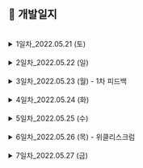 ## 📖 개발일지
</br>
<details>
<summary>1일차_2022.05.21 (토)</summary>
<div markdown="1">
	
```
1. 기획서 작성

2. 회원가입, 로그인 UI 구현
	- 로그인 홈 화면 (100%)
	
	- 로그인 입력 화면 (80%)
		- 이메일, 비밀번호 입력하지 않으면 버튼 비활성화
	
	- 회원가입 이메일, 비밀번호 입력 화면 (80%)
		- 이메일 인증, 비밀번호 2번 입력하지 않으면 버튼 비활성화, 비밀번호 같은지 체크
	
  	- 프로필, 닉네임 입력 화면 (70%)
	  	- 닉네임 글자 수 체크
```
<img width="200" src="./image/1-1.png"> <img width="200" src="./image/1-2.png"> <img width="200" src="./image/1-3.png"> <img width="200" src="./image/1-4.png">
</div>
</details>

</br>
<details>
<summary>2일차_2022.05.22 (일)</summary>
<div markdown="1">

```
1. 구현한 기능
	- 카카오 로그인 구현 (100%)
	
	- TabBar 구현 (100%)
	
	- NavigationItem Custom 구현 (100%)
	
	- 맛집찾기 (100%)
		- 자동 스크롤 배너 CollectionView로 구현 
		- 식당 리스트 CollectionView로 구현 
	
2. 발생한 이슈
	- NavigationItem의 label을 줄바꿈하고, 폰트크기 다르게 구현해야함  
		- AttributedString을 사용하여 해결 (https://zeddios.tistory.com/300)

	- 맛집찾기탭에서 자동배너 뷰, 정렬,필터 뷰, 식당리스트 뷰 모두 한 스크롤안에 넣게 구현해야함  
		- CollectionView의 섹션을 3개로 잡고 각각 섹션으로 셀을 넣어줌
		- 자동배너뷰 셀안에는 CollectionView를 넣어 CollectionView안에 CollectionView로 구현 (https://youbidan-project.tistory.com/104)
	
```
<img width="200" src="./image/2-1.png"> <img width="200" src="./image/2-2.png"> 
</div>
</details>

</br>

<details>
<summary>3일차_2022.05.23 (월) - 1차 피드백</summary>
<div markdown="1">

```
1. 구현한 기능
	- 회원가입 UI (100%)
		- 텍스트필드 경고 기능 
		- 프로필 사진 설정 
	
	- 회원가입 API (100%)
	
	- 이메일 중복확인 API (100%)

2. 발생한 이슈
	- textField bottomLine이 경고창을 뜰 때 새로 그리는데 겹쳐서 그려짐  
		- self.layer.sublayers = nil 코드 추가  
	 	- 다시 그릴 때, `subLayers` 다 지우고 그림

	- 회원 가입 API
		- Response가 null로 옴 
			- 헤더에 Content-Type속성을 multipart/form-data로 넣어 해결
		- 프로필사진이 전달이 안됨 
			- jpegData(compressionQuality: 0.1)에서 compressionQuality을 1에서 0.1로 바꿔 해결

3. 기획서 변동사항
	- 이메일/비밀번호 입력 뷰, 프로필/닉네임 뷰 따로 있어서 이메일 중복확인 API 추가

4. 1차 피드백
	- 생산성 나쁘지 않음, 퍼블리싱 좋음
	- 탭바 위에 따라 오는 주황색바 구현하면 좋을 것 같음
	- 2차 피드백까지 탭바에 있는 5개 뷰 모두 구현해야 함
	- 최종적으로 최소 18~20개의 API 다뤄봐야 함
```
<img width="200" src="./image/3-1.png"> <img width="200" src="./image/3-2.png"> 	

</div>
</details>

</br>
<details>
<summary>4일차_2022.05.24 (화)</summary>
<div markdown="1">

```
1. 구현한 기능
	- 내정보 탭 UI (100%)
	- 로그인 API (100%)
	- 카카오 로그인 API (100%)

2. 발생한 이슈
	- 로그인 API 통신이 안됨
		- POST인데 명세서엔 GET으로 적혀있었음 -> 서버 개발자분께 질문해서 해결
	
	- 내정보의 타임라인 셀만 모양이 다름
		- 가고싶다, 마이리스트 .. 와 다른 섹션으로 넣은 뒤, footer의 height를 조절하여 같은 섹션처럼 보이게 구현

3. API 변동사항
	- API 구현 순서 변경 요청
		- 로그인하고 가장 먼저 보이는 부분이 탭바이기 때문에   
		  팔로워, 팔로잉 API 우선순위를 미루고 맛집찾기 API, 망고픽 API 먼저 구현해달라고 요청함

```
<img width="200" src="./image/4-1.png"> 

</div>
</details>




</br>
<details>
<summary>5일차_2022.05.25 (수)</summary>
<div markdown="1">

```
1. 구현한 기능
	- 탭바 위에 주황 바가 따라다니는 커스텀 탭바 구현(1차 피드백 요구사항) (100%)
	- 내정보 - 설정 UI (100%)
	- 망고픽 - EAT딜 UI (100%)
	- 망고픽 - 스토리 UI (100%)
	- 망고픽 - Top리스트 UI (100%)

2. 발생한 이슈
	- 주황색 뷰가 따라다니는 커스텀 탭바 구현
		- Tabman 라이브러리의 LineBar 사용
	
	- 커스텀 탭바라 hidesBottomBarWhenPushed가 동작하지 않음
		- BaseTabBarController에 탭바를 static으로 선언해 외부에서 접근하여 hide할 수 있게 구현
	
	- ImageView의 이미지가 밝은 경우, 위에 올린 흰색 글씨가 보이지 않음
		- ImageView밑에 검정 UIView를 깔고 ImageView에 alpha를 조절하여 어둡게 바꿈

```
<img width="200" src="./image/5-1.png"> <img width="200" src="./image/5-2.png"> <img width="200" src="./image/5-3.png"> <img width="200" src="./image/5-4.png"> 

</div>
</details>
</br>
<details>
<summary>6일차_2022.05.26 (목) - 위클리스크럼 </summary>
<div markdown="1">

```
1. 구현한 기능
	- 회원 탈퇴 UI (100%)
	- 회원 탈퇴 API (100%)


2. 발생한 이슈
	- navigaionItem에 있는 Button에 클릭 이벤트를 넣고 싶음
		- 파라미터로 Selector를 넘겨 addTarget함
	
	- 지역선택 뷰 overCurrentContext로 넘겨줘도 밑에 뷰가 투명하게 보이지 않음
		- 미해결🥲

	- 회원탈퇴 시, 약관 동의가 모두 되었는지 확인
		- allSatisfy({$0 == true}) 사용 

	- 회원탈퇴 API에서  "유저 ID 정보를 찾을 수 없습니다." 라는 메세지만 뜸
		- 서버 개발자분께 전달해 수정해주심 (userId가 토큰에 안담겨 있었다고 함)


3. 위클리 스크럼 진행

	- 현재 만든 UI(로그인/회원가입 UI, 맛집찾기 탭, 망고픽 탭, 내정보 탭) 와 
		연동한 API(이메일 로그인/카카오 로그인/회원가입/이메일 중복확인 API) 시뮬레이터로 실행해서 공유 

	- 평점은 별로/괜찮다/맛있다를 각각 1,2,3점씩 계산하여 5점으로 변환했다고 하심

	- <요청> 탭바 API 부분 먼저 만들어 달라고 요청

	- <요청> 내정보와 회원탈퇴 뷰에서 닉네임과 프로필을 보여줘야해서 회원 정보 API 만들어달라 요청

	- <질문> 회원가입할 때, 이미지를 닉네임.jpg로 보냈는데 괜찮은지?
		-> 서버에서 이미지 이름을 중복되지 않게 처리하기 때문에 상관없음

	- <질문> 회원 탈퇴 시, 유저아이디를 따로 안보내고 jwt토큰만 보내는데 어떻게 동작하는지 궁금
		-> JWT을 만들 때, 유저 식별자를 담아서 암호화 함
		   그래서 서버가 암호화한 토큰을 복호화해서 유저 식별자를 꺼내 탈퇴 진행!


	

```
<img width="200" src="./image/6-1.png">

</div>
</details>

</br>
<details>
<summary>7일차_2022.05.27 (금)</summary>
<div markdown="1">

```
1. 구현한 기능
	- 내 위치 UI & 기능 구현(80%) 
	- plus탭 애니메이션 구현 (100%)

2. 발생한 이슈
	- 서버가 4회 이상 끊김
		- 서버 개발자분이 계속 재시작 해주셨지만 자꾸 끊겨 API 연동은 포기하고 UI 구현

	- half 모달
		- 반은 투명한 버튼, 반은 uiView로 구성

	- half 모달 안에 탭바를 넣어야 함
		- VC안에 child로 VC만듦 (https://hyunsikwon.github.io/ios/iOS-ChildViewControllers/)

	- 지역선택뷰는 VC -> half VC -> tabBar VC -> Cell 형태라 매우 복잡한 구조로 되어 있어 데이터 전달에 어려움 겪음
		- NotificationCenter 사용해 데이터 전달 
		- 지역선택 뷰가 복잡에 지역 조회 API 연동 우선순위 미룸

	- plus탭을 누르면 페이지 이동은 하지 않고 VC를 present하며 circle애니메이션 동작
		- PageboyViewControllerDataSource에서 2번째 탭은 nil리턴
		- circle 애니메이션 참고 (https://www.youtube.com/watch?v=B9sH_VxPPo4)



```
<img width="200" src="./image/7-1.png"> <img width="200" src="./image/7-2.gif"> 

</div>
</details>

